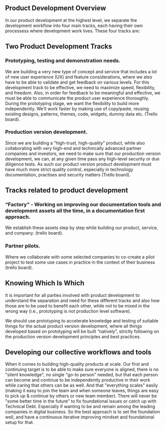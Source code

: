 ## Product Development Overview

In our product development at the highest level, we separate the development workflow into four main tracks, each having their own processess where 
development work lives. These four tracks are:

## Two Product Development Tracks

### Prototyping, testing and demonstration needs. 

We are building a very new type of concept and service that includes a lot of new user experience (UX) and feature considerations, where 
we also have to be able to validate and get feedback on various levels. For this development track to be effective, we need to 
maximize speed, flexibility, and freedom. Also, in order for feedback to be meaningful and effective, we must be able to 
communicate the product user experience thoroughly. During the prototyping stage, we want the flexibility to build more independently. 
We’ll work faster by making use of copy/paste, reusing existing designs, patterns, themes, code, widgets, dummy data etc. (Trello board).

### Production version development. 

Since we are building a “high-trust, high-quality” product, while also collaborating with very high-end and technically 
advanced partner companies and investors, we need to make sure that  our production version development, we can, at any given time pass 
any high-level security or due diligence tests. As such our product version product development must have much more strict quality control, 
especially in technology documentation, practises and security matters (Trello board).

## Tracks related to product development

### “Factory” - Working on improving our documentation tools and development assets all the time, in a documentation first approach. 
We establish these assets step by step while building our product, service, and company. (trello board).

### Partner pilots. 

Where we collaborate with some selected companies to co-create a pilot project to test some use cases in practice in the context of 
their business (trello board).

## Knowing Which Is Which

It is important for all parties involved with product development to understand the separation and need for these 
different tracks and also how those are to be used to benefit each other, while not to be mixed in the wrong way (i.e., prototyping is not production level software). 

We should use  prototyping to accelerate knowledge and testing of suitable things for the actual product version development, 
where all things developed based on prototyping will be built “natively”, strictly following on the production version development principles and best practices.

## Developing our collective workflows and tools 

When it comes to building high-quality products at scale. Our first and continuing target is to be able to make sure everyone is aligned, there is no "silent knowledge", no single "go-to person" needed, but that each person can become and continue to be independently productive in their work while caring that others can be as well. And that "everything scales" easily (making it easy to join the team and when someone leaves, things are easy to pick up & continue by others or new team member). 
There will never be "some better time in the future" to fix foundational issues or catch up with Technical Debt. Especially if wanting to be and remain among the leading companies in digital business. So the best approach is to set the foundation well, and have a continuous iterative improving mindset and foundational setup for that.
